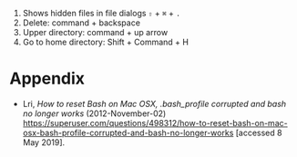 1. Shows hidden files in file dialogs
	`⇧` + `⌘` + `.`
2. Delete:
	command + backspace
3. Upper directory:
	command + up arrow
4. Go to home directory:
	Shift + Command + H

# Appendix
- Lri, *How to reset Bash on Mac OSX, .bash_profile corrupted and bash no longer works* (2012-November-02) <https://superuser.com/questions/498312/how-to-reset-bash-on-mac-osx-bash-profile-corrupted-and-bash-no-longer-works> [accessed 8 May 2019].